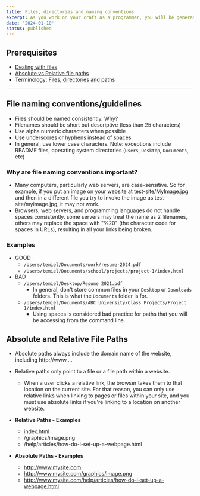 ```yaml
---
title: Files, directories and naming conventions
excerpt: As you work on your craft as a programmer, you will be generating many files and directories for your projects. Naming and directory structure is one of the first steps to building professional websites and apps.
date: '2024-01-10'
status: published
---
```


<h2>Prerequisites</h2>

- [Dealing with files](https://developer.mozilla.org/en-US/docs/Learn/Getting_started_with_the_web/Dealing_with_files)
- [Absolute vs Relative file paths](https://www.coffeecup.com/help/articles/absolute-vs-relative-pathslinks/)
- Terminology: [Files, directories and paths](https://gist.github.com/acidtone/2062459ab8b9ee758ca1b5ab312f2440)

---

<h2>File naming conventions/guidelines</h2>

- Files should be named consistently. Why?
- Filenames should be short but descriptive (less than 25 characters)
- Use alpha numeric characters when possible
- Use underscores or hyphens instead of spaces
- In general, use lower case characters. Note: exceptions include README files, operating system directories (`Users`, `Desktop`, `Documents`, etc)

<h3>Why are file naming conventions important?</h3>

- Many computers, particularly web servers, are case-sensitive. So for example, if you put an image on your website at test-site/MyImage.jpg and then in a different file you try to invoke the image as test-site/myimage.jpg, it may not work.
- Browsers, web servers, and programming languages do not handle spaces consistently. some servers may treat the name as 2 filenames, others may replace the space with "%20" (the character code for spaces in URLs), resulting in all your links being broken.

### Examples
- GOOD
    - `/Users/temiel/Documents/work/resume-2024.pdf`
    - `/Users/temiel/Documents/school/projects/project-1/index.html`
- BAD
    - `/Users/temiel/Desktop/Resume 2021.pdf`
        - In general, don't store common files in your `Desktop` or `Downloads` folders. This is what the `Documents` folder is for.
    - `/Users/temiel/Documents/ABC University/Class Projects/Project 1/index.html`
        - Using spaces is considered bad practice for paths that you will be accessing from the command line.

<h2>Absolute and Relative File Paths</h2>

- Absolute paths always include the domain name of the website, including http://www....
- Relative paths only point to a file or a file path within a website.
    - When a user clicks a relative link, the browser takes them to that location on the current site. For that reason, you can only use relative links when linking to pages or files within your site, and you must use absolute links if you're linking to a location on another website.

- **Relative Paths - Examples**
    - index.html
    - /graphics/image.png
    - /help/articles/how-do-i-set-up-a-webpage.html

- **Absolute Paths - Examples**
    - http://www.mysite.com
    - http://www.mysite.com/graphics/image.png
    - http://www.mysite.com/help/articles/how-do-i-set-up-a-webpage.html
